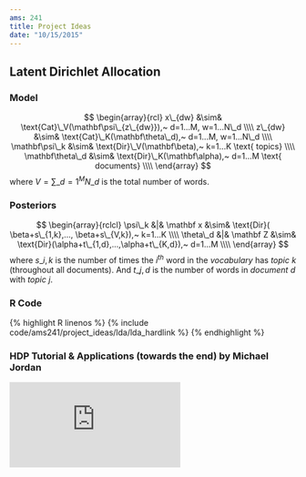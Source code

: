 ```yaml
---
ams: 241
title: Project Ideas
date: "10/15/2015"
---
```


## Latent Dirichlet Allocation

### Model
$$ \begin{array}{rcl}
   x\_{dw} &\sim& \text{Cat}\_V(\mathbf\psi\_{z\_{dw}}),~ d=1...M, w=1...N\_d \\\\
   z\_{dw} &\sim& \text{Cat}\_K(\mathbf\theta\_d),~ d=1...M, w=1...N\_d \\\\
   \mathbf\psi\_k   &\sim& \text{Dir}\_V(\mathbf\beta),~ k=1...K \text{ topics} \\\\
   \mathbf\theta\_d &\sim& \text{Dir}\_K(\mathbf\alpha),~ d=1...M \text{ documents} \\\\
\end{array} $$
where $V = \sum\_{d=1}^{M}N\_d$ is the total number of words.

### Posteriors
$$ \begin{array}{rclcl}
    \psi\_k &|& \mathbf x &\sim& \text{Dir}( \beta+s\_{1,k},..., \beta+s\_{V,k}),~ k=1...K \\\\
  \theta\_d &|& \mathbf Z &\sim& \text{Dir}(\alpha+t\_{1,d},...,\alpha+t\_{K,d}),~ d=1...M \\\\
\end{array} $$
where $s\_{i,k}$ is the number of times the $i^{th}$ word in the *vocabulary* has *topic* $k$ 
(throughout all documents). And $t\_{j,d}$ is the number of words in *document* $d$ with 
*topic* $j$.

### R Code <!--soft link: ln -s rel_path/to/lda.R -->
{% highlight R linenos %}
  {% include code/ams241/project_ideas/lda/lda_hardlink %}
{% endhighlight %}

### HDP Tutorial & Applications (towards the end) by Michael Jordan
<iframe src="https://www.youtube.com/embed/PxgW3lOrj60" frameborder="0" allowfullscreen></iframe>
